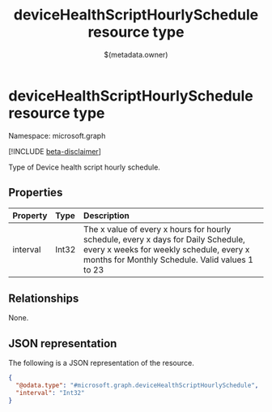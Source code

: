 ﻿---
title: "deviceHealthScriptHourlySchedule resource type"
description: "Type of Device health script hourly schedule."
localization_priority: Normal
author: "$(metadata.owner)"
ms.prod: ""
doc_type: "resourcePageType"
---

# deviceHealthScriptHourlySchedule resource type

Namespace: microsoft.graph

[!INCLUDE [beta-disclaimer](../../includes/beta-disclaimer.md)]

Type of Device health script hourly schedule.

## Properties

| Property | Type  | Description                                                                                                                                                                     |
| :------- | :---- | :------------------------------------------------------------------------------------------------------------------------------------------------------------------------------ |
| interval | Int32 | The x value of every x hours for hourly schedule, every x days for Daily Schedule, every x weeks for weekly schedule, every x months for Monthly Schedule. Valid values 1 to 23 |

## Relationships

None.

## JSON representation

The following is a JSON representation of the resource.

<!-- {
  "blockType": "resource",
  "@odata.type": "microsoft.graph.deviceHealthScriptHourlySchedule",
}
-->

```json
{
  "@odata.type": "#microsoft.graph.deviceHealthScriptHourlySchedule",
  "interval": "Int32"
}
```